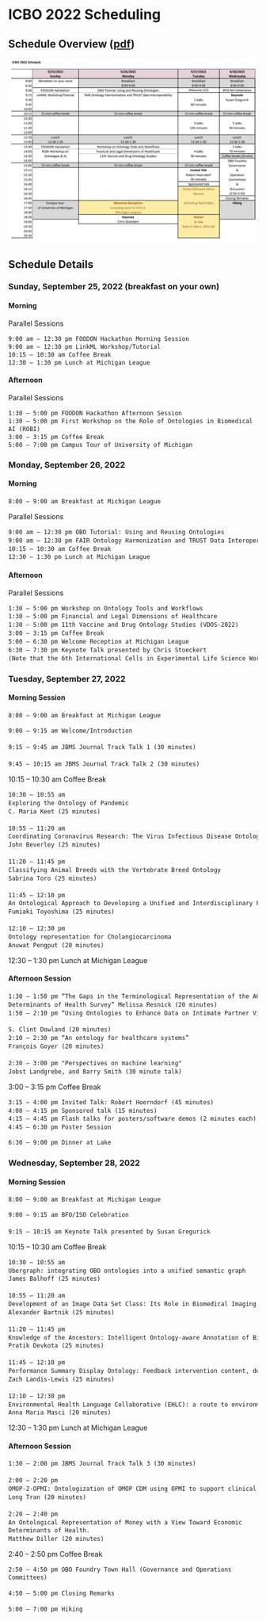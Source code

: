 # ICBO 2022 Scheduling  
## Schedule Overview ([pdf](ICBO-2022-Scheduling.pdf))  
![icbo-schedule](icbo-schedule.png)


## Schedule Details

### Sunday, September 25, 2022 (breakfast on your own)  
#### Morning   
Parallel Sessions 
```
9:00 am – 12:30 pm FOODON Hackathon Morning Session
9:00 am – 12:30 pm LinkML Workshop/Tutorial
10:15 – 10:30 am Coffee Break
12:30 – 1:30 pm Lunch at Michigan League  
```
#### Afternoon
Parallel Sessions
```   
1:30 – 5:00 pm FOODON Hackathon Afternoon Session
1:30 – 5:00 pm First Workshop on the Role of Ontologies in Biomedical AI (ROBI)
3:00 – 3:15 pm Coffee Break
5:00 – 7:00 pm Campus Tour of University of Michigan   
```

### Monday, September 26, 2022
#### Morning
```txt
8:00 – 9:00 am Breakfast at Michigan League  
```
Parallel Sessions
```txt
9:00 am – 12:30 pm OBO Tutorial: Using and Reusing Ontologies
9:00 am – 12:30 pm FAIR Ontology Harmonization and TRUST Data Interoperability (FOHTI)
10:15 – 10:30 am Coffee Break
12:30 – 1:30 pm Lunch at Michigan League  
```
#### Afternoon
Parallel Sessions
```txt
1:30 – 5:00 pm Workshop on Ontology Tools and Workflows
1:30 – 5:00 pm Financial and Legal Dimensions of Healthcare
1:30 – 5:00 pm 11th Vaccine and Drug Ontology Studies (VDOS-2022)
3:00 – 3:15 pm Coffee Break
5:00 – 6:30 pm Welcome Reception at Michigan League
6:30 – 7:30 pm Keynote Talk presented by Chris Stoeckert  
(Note that the 6th International Cells in Experimental Life Science Workshop, CELLS 2022, will be held virtually on September 21, 2022. See website for details)
```

### Tuesday, September 27, 2022
#### Morning Session
```txt
8:00 – 9:00 am Breakfast at Michigan League
```
```txt
9:00 – 9:15 am Welcome/Introduction

9:15 – 9:45 am JBMS Journal Track Talk 1 (30 minutes)

9:45 – 10:15 am JBMS Journal Track Talk 2 (30 minutes)
```
10:15 – 10:30 am Coffee Break
```txt
10:30 – 10:55 am  
Exploring the Ontology of Pandemic
C. Maria Keet (25 minutes)

10:55 – 11:20 am 
Coordinating Coronavirus Research: The Virus Infectious Disease Ontology
John Beverley (25 minutes)

11:20 – 11:45 pm 
Classifying Animal Breeds with the Vertebrate Breed Ontology 
Sabrina Toro (25 minutes)

11:45 – 12:10 pm 
An Ontological Approach to Developing a Unified and Interdisciplinary Framework for Aging 
Fumiaki Toyoshima (25 minutes)

12:10 – 12:30 pm 
Ontology representation for Cholangiocarcinoma 
Anuwat Pengput (20 minutes)
```
12:30 – 1:30 pm Lunch at Michigan League  


#### Afternoon Session
```txt
1:30 – 1:50 pm “The Gaps in the Terminological Representation of the ACORN Social
Determinants of Health Survey” Melissa Resnick (20 minutes)
1:50 – 2:10 pm “Using Ontologies to Enhance Data on Intimate Partner Violence”

S. Clint Dowland (20 minutes)
2:10 – 2:30 pm “An ontology for healthcare systems”
François Goyer (20 minutes)

2:30 – 3:00 pm "Perspectives on machine learning"
Jobst Landgrebe, and Barry Smith (30 minute talk) 
```
3:00 – 3:15 pm Coffee Break
```txt
3:15 – 4:00 pm Invited Talk: Robert Hoerndorf (45 minutes)
4:00 – 4:15 pm Sponsored talk (15 minutes)
4:15 – 4:45 pm Flash talks for posters/software demos (2 minutes each)
4:45 – 6:30 pm Poster Session
```
```txt
6:30 – 9:00 pm Dinner at Lake
```

### Wednesday, September 28, 2022
#### Morning Session
```txt
8:00 – 9:00 am Breakfast at Michigan League
```
```txt
9:00 – 9:15 am BFO/ISO Celebration

9:15 – 10:15 am Keynote Talk presented by Susan Gregurick
```
10:15 – 10:30 am Coffee Break
```txt
10:30 – 10:55 am 
Ubergraph: integrating OBO ontologies into a unified semantic graph
James Balhoff (25 minutes)

10:55 – 11:20 am 
Development of an Image Data Set Class: Its Role in Biomedical Imaging and Neuroimaging Research
Alexander Bartnik (25 minutes)

11:20 – 11:45 pm 
Knowledge of the Ancestors: Intelligent Ontology-aware Annotation of Biological Literature using Semantic Similarity
Pratik Devkota (25 minutes)

11:45 – 12:10 pm 
Performance Summary Display Ontology: Feedback intervention content, delivery, and interpreted information 
Zach Landis-Lewis (25 minutes)

12:10 – 12:30 pm 
Environmental Health Language Collaborative (EHLC): a route to environmental health science data harmonization
Anna Maria Masci (20 minutes)
```
12:30 – 1:30 pm Lunch at Michigan League   


#### Afternoon Session
```txt
1:30 – 2:00 pm JBMS Journal Track Talk 3 (30 minutes)

2:00 – 2:20 pm 
OMOP-2-OPMI: Ontologization of OMOP CDM using OPMI to support clinical data interoperability and analysis 
Long Tran (20 minutes)

2:20 – 2:40 pm 
An Ontological Representation of Money with a View Toward Economic
Determinants of Health. 
Matthew Diller (20 minutes)
```
2:40 – 2:50 pm Coffee Break
```
2:50 – 4:50 pm OBO Foundry Town Hall (Governance and Operations Committees)

4:50 – 5:00 pm Closing Remarks

5:00 – 7:00 pm Hiking
```
